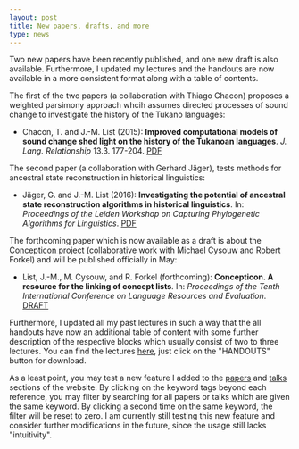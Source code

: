 ```yaml
---
layout: post
title: New papers, drafts, and more 
type: news
---
```


Two new papers have been recently published, and one new draft is also available. Furthermore, I updated my lectures and the handouts are now available in a more consistent format along with a table of contents.
 
The first of the two papers (a collaboration with Thiago Chacon) proposes a weighted parsimony approach whcih assumes directed processes of sound change to investigate the history of the Tukano languages:
 

* Chacon, T. and J.-M. List (2015): **Improved computational models of sound change shed light on the history of the Tukanoan languages**. *J. Lang. Relationship* 13.3. 177-204. [PDF](http://www.jolr.ru/files/(170)jlr2015-13-3-4(177-204).pdf)

The second paper (a collaboration with Gerhard Jäger), tests methods for ancestral state reconstruction in historical linguistics:
 

* Jäger, G. and J.-M. List (2016): **Investigating the potential of ancestral state reconstruction algorithms in historical linguistics**. In: *Proceedings of the Leiden Workshop on Capturing Phylogenetic Algorithms for Linguistics*. [PDF](https://publikationen.uni-tuebingen.de/xmlui/bitstream/handle/10900/68641/Jäger_List.pdf)

The forthcoming paper which is now available as a draft is about the [Concepticon project](http://concepticon.clld.org) (collaborative work with Michael Cysouw and Robert Forkel) and will be published officially in May:
 

* List, J.-M., M. Cysouw, and R. Forkel (forthcoming): **Concepticon. A resource for the linking of concept lists**. In: *Proceedings of the Tenth International Conference on Language Resources and Evaluation*. [DRAFT](https://github.com/clld/concepticon-data/raw/master/description/list-cysouw-forkel-2016-concepticon-introduction.pdf)

Furthermore, I updated all my past lectures in such a way that the all handouts have now an additional table of content with some further description of the respective blocks which usually consist of two to three lectures. You can find the lectures [here](http://lingulist.de/teaching.html), just click on the "HANDOUTS" button for download.
 
As a least point, you may test a new feature I added to the [papers](http://lingulist.de/papers.html) and [talks](http://lingulist.de/talks.html) sections of the website: By clicking on the keyword tags beyond each reference, you may filter by searching for all papers or talks which are given the same keyword. By clicking a second time on the same keyword, the filter will be reset to zero. I am currently still testing this new feature and consider further modifications in the future, since the usage still lacks "intuitivity".
